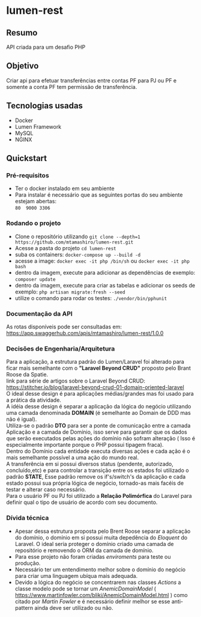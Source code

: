 # lumen-rest
## Resumo
API criada para um desafio PHP

## Objetivo
Criar api para efetuar transferências entre contas PF para PJ ou PF e 
somente a conta PF tem permissão de transferência.

## Tecnologias usadas

+ Docker
+ Lumen Framework
+ MySQL
+ NGINX

## Quickstart
### Pré-requisitos

+ Ter o docker instalado em seu ambiente
+ Para instalar é necessário que as seguintes portas do seu ambiente 
  estejam abertas:
<br>`80  9000 3306`
  
### Rodando o projeto

+ Clone o repositório utilizando `git clone --depth=1
  https://github.com/mtamashiro/lumen-rest.git`
+ Acesse a pasta do projeto `cd lumen-rest`
+ suba os containers: `docker-compose up --build -d`
+ acesse a image: `docker exec -it php /bin/sh` ou `docker exec -it php
  bash`
+ dentro da imagem, execute para adicionar as dependências
de exemplo: `composer update`
+ dentro da imagem, execute para criar as tabelas e adicionar os seeds
  de exemplo: `php artisan migrate:fresh --seed`
+ utilize o comando para rodar os testes: `./vendor/bin/pphunit`

### Documentação da API

As rotas disponíveis pode ser consultadas em: 
https://app.swaggerhub.com/apis/mtamashiro/lumen-rest/1.0.0

### Decisões de Engenharia/Arquitetura

Para a aplicação, a estrutura padrão do Lumen/Laravel foi alterado para 
ficar mais semelhante com o **"Laravel Beyond CRUD"** proposto pelo 
Brant 
Roose da Spatie.<br>
link para série de artigos sobre o Laravel Beyond CRUD:
https://stitcher.io/blog/laravel-beyond-crud-01-domain-oriented-laravel
<br>
O ideal desse design é para aplicações médias/grandes mas foi usado para
a prática da atividade.<br>
A idéia desse design é separar a aplicação da lógica do negócio 
utilizando uma camada denominada **DOMAIN** (é semelhante ao Domain de 
DDD mas não é igual).<br>
Utiliza-se o padrão **DTO** para ser a ponte de comunicação entre a 
camada 
Aplicação e a camada de Domínio, isso serve para garantir que os dados
que serão executados pelas ações do domínio não sofram alteração ( Isso
é especialmente importante porque o PHP possui tipagem fraca).<br>
Dentro do Domínio cada entidade executa diversas ações e cada ação é o
mais semelhante possível a uma ação do mundo real.<br>
A transferência em si possui diversos status (pendente, autorizado,
concluído,etc) e para controlar a transição entre os estados foi
utilizado o padrão **STATE**, Esse padrão remove os if's/switch's da 
aplicação e cada estado possui sua própria lógica de negócio, tornado-as
mais facéis de testar e alterar caso necessário.<br>
Para o usuário PF ou PJ foi utilizado a **Relação Polimórfica** do 
Laravel para definir qual o tipo de usuário de acordo com seu documento.

### Dívida técnica

+ Apesar dessa estrutura proposta pelo Brent Roose separar a aplicação
  do domínio, o domínio em si possui muita depedência do *Eloquent* do 
  Laravel. O ideal seria proteger o domínio criado uma camada 
  de repositório e removendo o ORM da camada de domínio.
+ Para esse projeto não foram criadas *enviroments* para teste ou produção.  
+ Necessário ter um entendimento melhor sobre o domínio do negócio para 
criar uma linguagem ubíqua mais adequada.
+ Devido a lógica do negócio se concentrarem nas classes *Actions* a 
classe modelo pode se tornar um *AnemicDomainModel* (
  https://www.martinfowler.com/bliki/AnemicDomainModel.html
  ) como citado por *Martin Fowler* e é necessário definir melhor se
  esse anti-pattern ainda deve ser utilizado ou não.